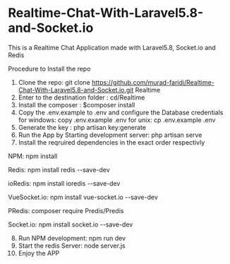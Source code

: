 # Realtime-Chat-With-Laravel5.8-and-Socket.io
This is a Realtime Chat Application made with Laravel5.8, Socket.io and Redis

Procedure to Install the repo

1. Clone the repo: git clone https://github.com/murad-faridi/Realtime-Chat-With-Laravel5.8-and-Socket.io.git Realtime
2. Enter to the destination folder : cd/Realtime
3. Install the composer : $composer install
4. Copy the .env.example to .env and configure the Database credentials for windows: copy .env.example .env for unix: cp .env.example .env
5. Generate the key : php artisan key:generate
6. Run the App by Starting development server: php artisan serve 
7. Install the reqruired dependencies in the exact order respectivly 

NPM: npm install

Redis: npm install redis --save-dev

ioRedis: npm install ioredis --save-dev

VueSocket.io: npm install vue-socket.io --save-dev

PRedis: composer require Predis/Predis

Socket.io: npm install socket.io --save-dev

8. Run NPM development: npm run dev
9. Start the redis Server: node server.js
10. Enjoy the APP
